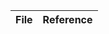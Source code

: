 <!-- QueryToSerialize: TABLE L.text as "Reference" FROM "source/content" FLATTEN file.lists as L WHERE contains(L.tags, "#reference") -->
<!-- SerializedQuery: TABLE L.text as "Reference" FROM "source/content" FLATTEN file.lists as L WHERE contains(L.tags, "#reference") -->

| File | Reference |
| ---- | --------- |
<!-- SerializedQuery END -->
